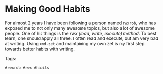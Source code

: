 # Making Good Habits

For almost 2 years I have been following a person named `rwxrob`, who has
exposed me to not only many awesome topics, but also a lot of awesome
people. One of his things is the *rwx (read, write, execute) method*. To
best learn, one should apply all three. I often read and execute, but am
very bad at writing. Using `cmd-zet` and maintaining my own zet is my
first step towards better habits with writing.

Tags:

	#rwxrob #rwx #habits
